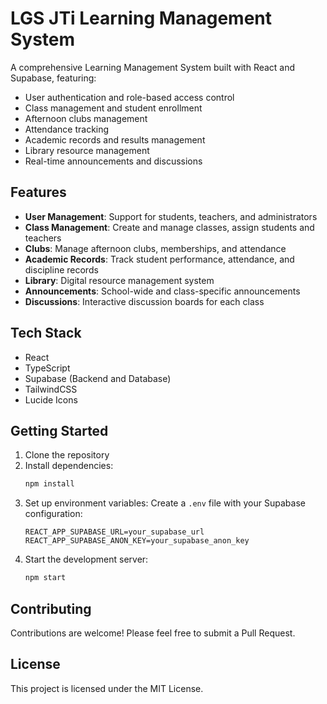 # LGS JTi Learning Management System

A comprehensive Learning Management System built with React and Supabase, featuring:

- User authentication and role-based access control
- Class management and student enrollment
- Afternoon clubs management
- Attendance tracking
- Academic records and results management
- Library resource management
- Real-time announcements and discussions

## Features

- **User Management**: Support for students, teachers, and administrators
- **Class Management**: Create and manage classes, assign students and teachers
- **Clubs**: Manage afternoon clubs, memberships, and attendance
- **Academic Records**: Track student performance, attendance, and discipline records
- **Library**: Digital resource management system
- **Announcements**: School-wide and class-specific announcements
- **Discussions**: Interactive discussion boards for each class

## Tech Stack

- React
- TypeScript
- Supabase (Backend and Database)
- TailwindCSS
- Lucide Icons

## Getting Started

1. Clone the repository
2. Install dependencies:
   ```bash
   npm install
   ```
3. Set up environment variables:
   Create a `.env` file with your Supabase configuration:
   ```
   REACT_APP_SUPABASE_URL=your_supabase_url
   REACT_APP_SUPABASE_ANON_KEY=your_supabase_anon_key
   ```
4. Start the development server:
   ```bash
   npm start
   ```

## Contributing

Contributions are welcome! Please feel free to submit a Pull Request.

## License

This project is licensed under the MIT License.